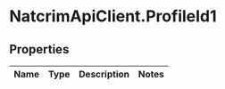 # NatcrimApiClient.ProfileId1

## Properties

Name | Type | Description | Notes
------------ | ------------- | ------------- | -------------


